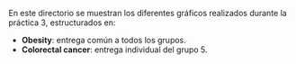 En este directorio se muestran los diferentes gráficos realizados durante la práctica 3, estructurados en:
- **Obesity**: entrega común a todos los grupos.
- **Colorectal cancer**: entrega individual del grupo 5.
